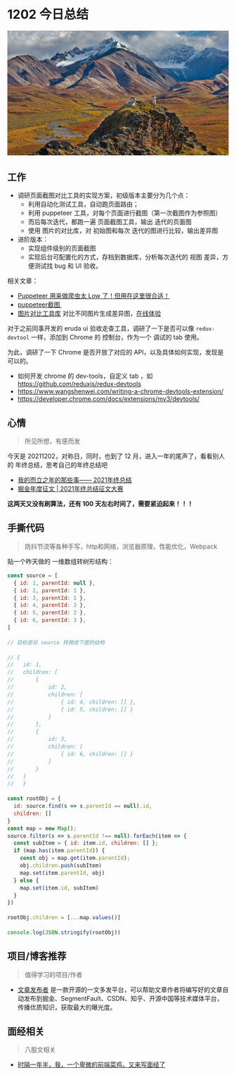 
# 1202 今日总结

![](./bg-imgs/1202.jpg)



## 工作

- 调研页面截图对比工具的实现方案，初级版本主要分为几个点：
  - 利用自动化测试工具，自动跑页面路由；
  - 利用 puppeteer 工具，对每个页面进行截图（第一次截图作为参照图）
  - 而后每次迭代，都跑一遍 页面截图工具，输出 迭代的页面图
  - 使用 图片的对比库，对 初始图和每次 迭代的图进行比较，输出差异图
- 进阶版本：
  - 实现组件级别的页面截图
  - 实现后台可配置化的方式，存档到数据库，分析每次迭代的 视图 差异，方便测试找 bug 和 UI 验收。

相关文章：

- [Puppeteer 用来做爬虫太 Low 了！但用在这里很合适！](https://juejin.cn/post/6844903961263079431)
- [puppeteer截图 ](https://juejin.cn/post/6844903758351040520)
- [图片对比工具库](https://github.com/rsmbl/Resemble.js) 对比不同图片生成差异图，[在线体验](https://rsmbl.github.io/Resemble.js/)

对于之前同事开发的 eruda ui 验收走查工具，调研了一下是否可以像 `redux-devtool` 一样，添加到 Chrome 的 控制台，作为一个 调试的 tab 使用。

为此，调研了一下 Chrome 是否开放了对应的 API，以及具体如何实现，发现是可以的。

- 如何开发 chrome 的 dev-tools，自定义 tab ，如 https://github.com/reduxjs/redux-devtools
- https://www.wangshenwei.com/writing-a-chrome-devtools-extension/
- https://developer.chrome.com/docs/extensions/mv3/devtools/

## 心情
> 所见所想，有感而发

今天是 20211202，对称日，同时，也到了 12  月，进入一年的尾声了，看看别人的 年终总结，思考自己的年终总结吧

- [我的而立之年的那些事—— 2021年终总结](https://juejin.cn/post/7036764261028364318)
- [掘金年度征文 | 2021年终总结征文大赛](https://juejin.cn/post/7034786723137585188)

**这两天又没有刷算法，还有 100 天左右时间了，需要紧迫起来！！！**


## 手撕代码
> 防抖节流等各种手写，http和网络，浏览器原理，性能优化，Webpack


贴一个昨天做的 一维数组转树形结构：

```js
const source = [
  { id: 1, parentId: null },
  { id: 2, parentId: 1 },
  { id: 3, parentId: 1 },
  { id: 4, parentId: 2 },
  { id: 5, parentId: 2 },
  { id: 6, parentId: 3 },
]

// 目标是将 source 转换成下面的结构

// {
//   id: 1, 
//   children: [
//       {
//           id: 2,
//           children: [
//               { id: 4, children: [] },
//               { id: 5, children: [] }
//           ]
//       },
//       {
//           id: 3,
//           children: [
//               { id: 6, children: [] }
//           ]
//       }
//   ]
//   }

const rootObj = {
  id: source.find(s => s.parentId == null).id,
  children: []
}
const map = new Map();
source.filter(s => s.parentId !== null).forEach(item => {
  const subItem = { id: item.id, children: [] };
  if (map.has(item.parentId)) {
    const obj = map.get(item.parentId);
    obj.children.push(subItem)
    map.set(item.parentId, obj)
  } else {
    map.set(item.id, subItem)
  }
})

rootObj.children = [...map.values()]

console.log(JSON.stringify(rootObj))
```




## 项目/博客推荐
> 值得学习的项目/作者

-  [文章发布者](https://github.com/crawlab-team/artipub)  是一款开源的一文多发平台，可以帮助文章作者将编写好的文章自动发布到掘金、SegmentFault、CSDN、知乎、开源中国等技术媒体平台，传播优质知识，获取最大的曝光度。


## 面经相关
> 八股文相关

- [时隔一年半，我，一个卑微的前端菜鸡，又来写面经了](https://juejin.cn/post/7036581158670303240)